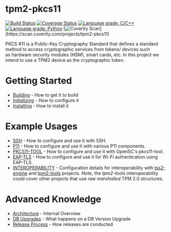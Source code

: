 # tpm2-pkcs11

[![Build Status](https://travis-ci.org/tpm2-software/tpm2-pkcs11.svg?branch=master)](https://travis-ci.org/tpm2-software/tpm2-pkcs11)
[![Coverage Status](https://codecov.io/gh/tpm2-software/tpm2-pkcs11/branch/master/graph/badge.svg)](https://codecov.io/gh/tpm2-software/tpm2-pkcs11)
[![Language grade: C/C++](https://img.shields.io/lgtm/grade/cpp/g/tpm2-software/tpm2-pkcs11.svg?logo=lgtm&logoWidth=18)](https://lgtm.com/projects/g/tpm2-software/tpm2-pkcs11/context:cpp)
[![Language grade: Python](https://img.shields.io/lgtm/grade/python/g/tpm2-software/tpm2-pkcs11.svg?logo=lgtm&logoWidth=18)](https://lgtm.com/projects/g/tpm2-software/tpm2-pkcs11/context:python)
[![Coverity Scan](src="https://img.shields.io/coverity/scan/16909.svg")](https://scan.coverity.com/projects/tpm2-pkcs11)

PKCS #11 is a Public-Key Cryptography Standard that defines a standard method to
access cryptographic services from tokens/ devices such as hardware security
modules (HSM), smart cards, etc. In this project we intend to use a TPM2 device
as the cryptographic token.

# Getting Started

* [Building](/docs/BUILDING.md) - How to get it to build
* [Initializing](/docs/INITIALIZING.md) - How to configure it
* [Installing](/docs/INSTALL.md) - How to install it

# Example Usages
* [SSH](/docs/SSH.md) - How to configure and use it with SSH.
* [P11](/docs/P11.md) - How to configure and use it with various P11 components.
* [PKCS11-TOOL](/docs/PKCS11_TOOL.md) - How to configure and use it with OpenSC's pkcs11-tool.
* [EAP-TLS](/docs/EAP-TLS.md) - How to configure and use it for Wi-Fi authentication using EAP-TLS.
* [INTEROPERABILITY](/docs/INTEROPERABILITY.md) - Configuration details for interoperability with
  [tss2-engine](https://github.com/tpm2-software/tpm2-tss-engine) and
  [tpm2-tools](https://github.com/tpm2-software/tpm2-tools) projects. Note, the *tpm2-tools* interoperability
  could cover other projects that use raw *marshalled* TPM 2.0 structures.

# Advanced Knowledge
* [Architecture](/docs/ARCHITECTURE.md) - Internal Overview
* [DB Upgrades](/docs/DB_UPGRADE.md) - What happens on a DB Version Upgrade
* [Release Process](/docs/RELEASE.md) - How releases are conducted
